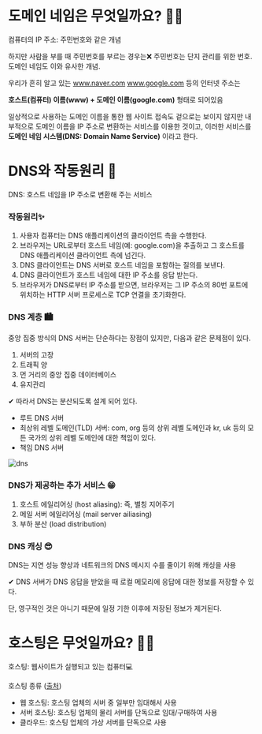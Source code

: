 # 도메인 네임은 무엇일까요? 🤸‍♂️

컴퓨터의 IP 주소: 주민번호와 같은 개념

하지만 사람을 부를 때 주민번호를 부르는 경우는❌ 주민번호는 단지 관리를 위한 번호. 도메인 네임도 이와 유사한 개념. 

우리가 흔히 알고 있는 www.naver.com www.google.com 등의 인터넷 주소는 

**호스트(컴퓨터) 이름(www) + 도메인 이름(google.com)** 형태로 되어있음



일상적으로 사용하는 도메인 이름을 통한 웹 사이트 접속도 겉으로는 보이지 않지만 내부적으로 도메인 이름을 IP 주소로 변환하는 서비스를 이용한 것이고, 이러한 서비스를 **도메인 네임 시스템(DNS: Domain Name Service)** 이라고 한다.



# DNS와 작동원리 💨

DNS: 호스트 네임을 IP 주소로 변환해 주는 서비스

### 작동원리✨

1. 사용자 컴퓨터는 DNS 애플리케이션의 클라이언트 측을 수행한다.
2. 브라우저는 URL로부터 호스트 네임(예: google.com)을 추출하고 그 호스트를 DNS 애플리케이션 클라이언트 측에 넘긴다.
3. DNS 클라이언트는 DNS 서버로 호스트 네임을 포함하는 질의를 보낸다.
4. DNS 클라이언트가 호스트 네임에 대한 IP 주소를 응답 받는다.
5. 브라우저가 DNS로부터 IP 주소를 받으면, 브라우저는 그 IP 주소의 80번 포트에 위치하는 HTTP 서버 프로세스로 TCP 연결을 초기화한다.



### DNS 계층 🏙

중앙 집중 방식의 DNS 서버는 단순하다는 장점이 있지만, 다음과 같은 문제점이 있다.

1. 서버의 고장
2. 트래픽 양
3. 먼 거리의 중앙 집중 데이터베이스
4. 유지관리

✔ 따라서 DNS는 분산되도록 설계 되어 있다.



- 루트 DNS 서버
- 최상위 레벨 도메인(TLD) 서버: com, org 등의 상위 레벨 도메인과 kr, uk 등의 모든 국가의 상위 레벨 도메인에 대한 책임이 있다.
- 책임 DNS 서버



![dns](https://user-images.githubusercontent.com/62419307/89124057-0b5b9b00-d50f-11ea-8b6c-a553a8cb3927.png)



### DNS가 제공하는 추가 서비스 😁

1. 호스트 에일리어싱 (host aliasing): 즉, 별칭 지어주기
2. 메일 서버 에일리어싱 (mail server ailiasing)
3. 부하 분산 (load distribution)



### DNS 캐싱 😎

DNS는 지연 성능 향상과 네트워크의 DNS 메시지 수를 줄이기 위해 캐싱을 사용

✔ DNS 서버가 DNS 응답을 받았을 때 로컬 메모리에  응답에 대한 정보를 저장할 수 있다. 

단, 영구적인 것은 아니기 때문에 일정 기한 이후에 저장된 정보가 제거된다.



# 호스팅은 무엇일까요? 💁‍♀️

호스팅: 웹사이트가 실행되고 있는 컴퓨터💻



호스팅 종류 ([출처](http://library.gabia.com/contents/infrahosting/1311))

- 웹 호스팅: 호스팅 업체의 서버 중 일부만 임대해서 사용
- 서버 호스팅: 호스팅 업체의 물리 서버를 단독으로 임대/구매하여 사용
- 클라우드: 호스팅 업체의 가상 서버를 단독으로 사용


